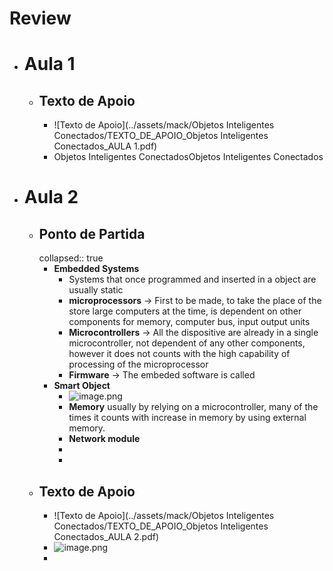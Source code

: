 # Review
- # Aula 1
	- ## Texto de Apoio
		- ![Texto de Apoio](../assets/mack/Objetos Inteligentes Conectados/TEXTO_DE_APOIO_Objetos Inteligentes Conectados_AULA 1.pdf)
		- Objetos Inteligentes ConectadosObjetos Inteligentes Conectados
- # Aula 2
	- ## Ponto de Partida
	  collapsed:: true
		- **Embedded Systems**
			- Systems that once programmed and inserted in a object are usually static
			- **microprocessors** -> First to be made, to take the place of the store large computers at the time, is dependent on other components for memory, computer bus, input output units
			- **Microcontrollers** -> All the dispositive are already in a single microcontroller, not dependent of any other components, however it does not counts with the high capability of processing of the microprocessor
			- **Firmware** -> The embeded software is called
		- **Smart Object**
			- ![image.png](../assets/image_1711440224619_0.png)
			- **Memory** usually by relying on a microcontroller, many of the times it counts with increase in memory by using external memory.
			- **Network module**
			-
			-
	- ## Texto de Apoio
		- ![Texto de Apoio](../assets/mack/Objetos Inteligentes Conectados/TEXTO_DE_APOIO_Objetos Inteligentes Conectados_AULA 2.pdf)
		- ![image.png](../assets/image_1711440941354_0.png)
		-